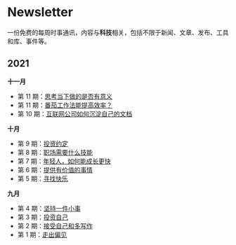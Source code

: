 # Newsletter

一份免费的每周时事通讯，内容与**科技**相关，包括不限于新闻、文章、发布、工具和库、事件等。


## 2021

**十一月**

- 第 11 期：[思考当下做的是否有意义](newsletter/2021/2021-11-20-self-thinking.md)
- 第 11 期：[番茄工作法能提高效率？](newsletter/2021/2021-11-13-pomodoro_technique.md)
- 第 10 期：[互联网公司如何沉淀自己的文档](newsletter/2021/2021-11-06-tech-docs.md)


**十月**

- 第 9 期：[投资约定](newsletter/2021/2021-10-30-invest.md)
- 第 8 期：[职场需要什么技能](newsletter/2021/2021-10-23-communication-writing.md)
- 第 7 期：[年轻人，如何能成长更快](newsletter/2021/2021-10-15-Newsletter-interview.md)
- 第 6 期：[提供有价值的事情](newsletter/2021/2021-10-10-provide-valuable-thing.md)
- 第 5 期：[寻找快乐](newsletter/2021/2021-10-03-hunt-for-happiness.md)

**九月**

- 第 4 期：[坚持一件小事](newsletter/2021/2021-09-25-writing-reading.md)
- 第 3 期：[投资自己](newsletter/2021/2021-09-19-invest-yourself.md)
- 第 2 期：[接受自己和多写作](newsletter/2021/2021-09-12-accept-yourself.md)
- 第 1 期：[走出偏见](newsletter/2021/2021-09-03-prejudice.md)
